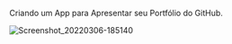 Criando um App para Apresentar seu Portfólio do GitHub.

![Screenshot_20220306-185140](https://user-images.githubusercontent.com/90490174/156944516-6e118ee0-d7dd-49b4-b66e-3c91a47ae1c8.png)
